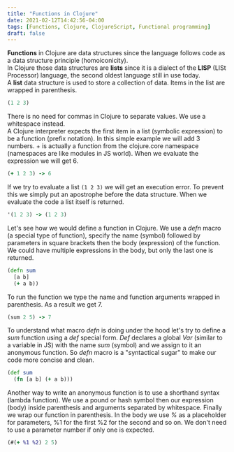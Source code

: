 ```yaml
---
title: "Functions in Clojure"
date: 2021-02-12T14:42:56-04:00
tags: [Functions, Clojure, ClojureScript, Functional programming]
draft: false
---
```


**Functions** in Clojure are data structures since the language follows code as a data structure principle (homoiconicity).  
In Clojure those data structures are **lists** since it is a dialect of the **LISP** (LISt Processor) language, the second oldest language still in use today.  
A **list** data structure is used to store a collection of data. Items in the list are wrapped in parenthesis.  
```clojure
(1 2 3)
```
There is no need for commas in Clojure to separate values. We use a whitespace instead.  
A Clojure interpreter expects the first item in a list (symbolic expression) to be a function (prefix notation). In this simple example we will add 3 numbers. + is actually a function from the clojure.core namespace (namespaces are like modules in JS world). When we evaluate the expression we will get 6.
```clojure
(+ 1 2 3) -> 6
```
If we try to evaluate a list `(1 2 3)` we will get an execution error. To prevent this we simply put an apostrophe before the data structure. When we evaluate the code a list itself is returned.
```clojure
'(1 2 3) -> (1 2 3)
```
Let's see how we would define a function in Clojure. We use a *defn* macro (a special type of function), specify the name (symbol)  followed by parameters in square brackets then the body (expression) of the function. We could have multiple expressions in the body, but only the last one is returned.
```clojure
(defn sum
  [a b]
  (+ a b))
```
To run the function we type the name and function arguments wrapped in parenthesis. As a result we get 7.
```clojure
(sum 2 5) -> 7
```
To understand what macro *defn* is doing under the hood let's try to define a *sum* function using a *def* special form. *Def* declares a global *Var* (similar to a variable in JS) with the name *sum* (symbol)  and we assign to it an anonymous function. So *defn* macro is a "syntactical sugar" to make our code more concise and clean.
```clojure
(def sum
  (fn [a b] (+ a b)))
```
Another way to write an anonymous function is to use a shorthand syntax (lambda function). We use a pound or hash symbol then our expression (body) inside parenthesis and arguments separated by whitespace. Finally we wrap our function in parenthesis. In the body we use *%* as a placeholder for parameters, %1 for the first %2 for the second and so on. We don't need to use a parameter number if only one is expected.
```clojure
(#(+ %1 %2) 2 5)
```